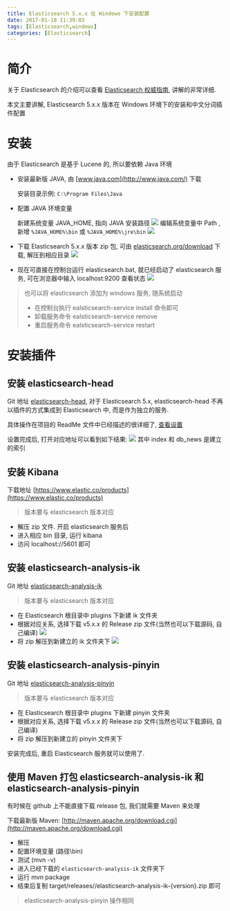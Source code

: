 ```yaml
---
title: Elasticsearch 5.x.x 在 Windows 下安装配置
date: 2017-01-18 11:39:03
tags: [Elasticsearch,windows]
categories: [Elasticsearch]
---
```

# 简介
关于 Elasticsearch 的介绍可以查看 [Elasticsearch 权威指南](https://www.gitbook.com/book/fuxiaopang/learnelasticsearch/details), 讲解的非常详细.

本文主要讲解, Elasticsearch 5.x.x 版本在 Windows 环境下的安装和中文分词插件配置

# 安装
由于 Elasticsearch 是基于 Lucene 的, 所以要依赖 Java 环境

* 安装最新版 JAVA, 由 [www.java.com](http://www.java.com/) 下载

    安装目录示例: `C:\Program Files\Java`

<!--more-->    

* 配置 JAVA 环境变量

    新建系统变量 JAVA_HOME, 指向 JAVA 安装路径
    ![](/assets/elasticsearch/java_home.png)
    编辑系统变量中 Path ,新增 `%JAVA_HOME%\bin` 或 `%JAVA_HOME%\jre\bin`
    ![](/assets/elasticsearch/path_java_home.png)

* 下载 Elasticsearch 5.x.x 版本 zip 包, 可由 [elasticsearch.org/download](http://www.elasticsearch.org/download/) 下载, 解压到相应目录
    ![](/assets/elasticsearch/elasticsearch511.png)

* 现在可直接在控制台运行 elasticsearch.bat, 就已经启动了 elasticsearch 服务, 可在浏览器中输入 localhost:9200 查看状态
    ![](/assets/elasticsearch/9200status.png)

> 也可以将 elasticsearch 添加为 windows 服务, 随系统启动
> * 在控制台执行 ealsticsearch-service install 命令即可
> * 卸载服务命令 ealsticsearch-service remove
> * 重启服务命令 ealsticsearch-service restart

# 安装插件
## 安装 elasticsearch-head
Git 地址 [elasticsearch-head](https://github.com/mobz/elasticsearch-head), 对于 Elasticsearch 5.x, elasticsearch-head 不再以插件的方式集成到 Elasticsearch 中, 而是作为独立的服务.

具体操作在项目的 ReadMe 文件中已经描述的很详细了, [查看设置](https://github.com/mobz/elasticsearch-head#running-with-built-in-server)

设置完成后, 打开对应地址可以看到如下结果:
![](/assets/elasticsearch/elasticsearch_head.png)
其中 index 和 db_news 是建立的索引

## 安装 Kibana
下载地址 [https://www.elastic.co/products](https://www.elastic.co/products)
> 版本要与 elasticsearch 版本对应

* 解压 zip 文件. 开启 elasticsearch 服务后
* 进入相应 bin 目录, 运行 kibana
* 访问 localhost://5601 即可

## 安装 elasticsearch-analysis-ik
Git 地址 [elasticsearch-analysis-ik](https://github.com/medcl/elasticsearch-analysis-ik)
> 版本要与 elasticsearch 版本对应

* 在 Elasticsearch 根目录中 plugins 下新建 ik 文件夹
* 根据对应关系, 选择下载 v5.x.x 的 Release zip 文件(当然也可以下载源码, 自己编译)
    ![](/assets/elasticsearch/ik_version.png)
* 将 zip 解压到新建立的 ik 文件夹下
    ![](/assets/elasticsearch/ik_detail.png)

## 安装 elasticsearch-analysis-pinyin
Git 地址 [elasticsearch-analysis-pinyin](https://github.com/medcl/elasticsearch-analysis-pinyin)
> 版本要与 elasticsearch 版本对应

* 在 Elasticsearch 根目录中 plugins 下新建 pinyin 文件夹
* 根据对应关系, 选择下载 v5.x.x 的 Release zip 文件(当然也可以下载源码, 自己编译)
* 将 zip 解压到新建立的 pinyin 文件夹下

安装完成后, 重启 Elasticsearch 服务就可以使用了.

## 使用 Maven 打包 elasticsearch-analysis-ik 和 elasticsearch-analysis-pinyin
有时候在 github 上不能直接下载 release 包, 我们就需要 Maven 来处理

下载最新版 Maven: [http://maven.apache.org/download.cgi](http://maven.apache.org/download.cgi)

* 解压
* 配置环境变量 (路径\bin)
* 测试 (mvn -v)
* 进入已经下载的 `elasticsearch-analysis-ik` 文件夹下
* 运行 mvn package
* 结束后复制 target/releases//elasticsearch-analysis-ik-{version}.zip 即可
> elasticsearch-analysis-pinyin 操作相同